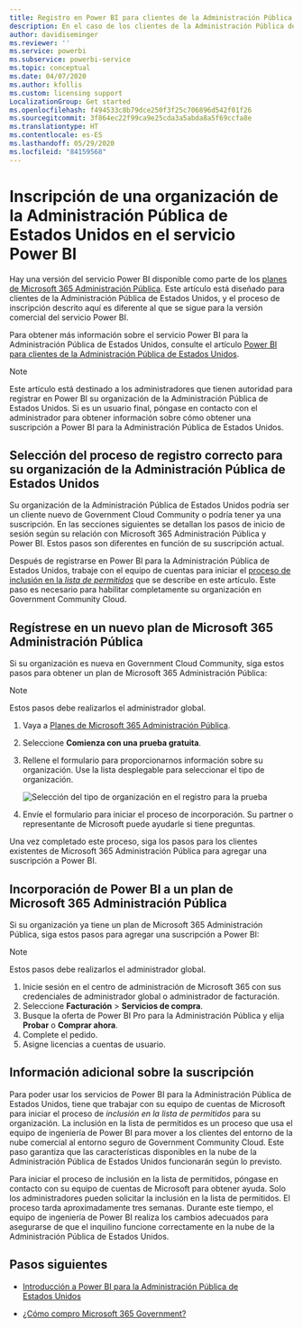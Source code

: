 ```yaml
---
title: Registro en Power BI para clientes de la Administración Pública de Estados Unidos
description: En el caso de los clientes de la Administración Pública de Estados Unidos, obtenga información sobre cómo registrarse en Power BI en Government Community Cloud.
author: davidiseminger
ms.reviewer: ''
ms.service: powerbi
ms.subservice: powerbi-service
ms.topic: conceptual
ms.date: 04/07/2020
ms.author: kfollis
ms.custom: licensing support
LocalizationGroup: Get started
ms.openlocfilehash: f494533c8b79dce250f3f25c706896d542f01f26
ms.sourcegitcommit: 3f864ec22f99ca9e25cda3a5abda8a5f69ccfa8e
ms.translationtype: HT
ms.contentlocale: es-ES
ms.lasthandoff: 05/29/2020
ms.locfileid: "84159568"
---
```

# <a name="enroll-your-us-government-organization-in-the-power-bi-service"></a>Inscripción de una organización de la Administración Pública de Estados Unidos en el servicio Power BI

Hay una versión del servicio Power BI disponible como parte de los [planes de Microsoft 365 Administración Pública](https://www.microsoft.com/microsoft-365/government/compare-office-365-government-plans?rtc=1). Este artículo está diseñado para clientes de la Administración Pública de Estados Unidos, y el proceso de inscripción descrito aquí es diferente al que se sigue para la versión comercial del servicio Power BI.

Para obtener más información sobre el servicio Power BI para la Administración Pública de Estados Unidos, consulte el artículo [Power BI para clientes de la Administración Pública de Estados Unidos](service-govus-overview.md).

> [!NOTE]
> Este artículo está destinado a los administradores que tienen autoridad para registrar en Power BI su organización de la Administración Pública de Estados Unidos. Si es un usuario final, póngase en contacto con el administrador para obtener información sobre cómo obtener una suscripción a Power BI para la Administración Pública de Estados Unidos.
> 
> 

## <a name="select-the-right-sign-up-process-for-your-us-government-organization"></a>Selección del proceso de registro correcto para su organización de la Administración Pública de Estados Unidos

Su organización de la Administración Pública de Estados Unidos podría ser un cliente nuevo de Government Cloud Community o podría tener ya una suscripción. En las secciones siguientes se detallan los pasos de inicio de sesión según su relación con Microsoft 365 Administración Pública y Power BI. Estos pasos son diferentes en función de su suscripción actual.

Después de registrarse en Power BI para la Administración Pública de Estados Unidos, trabaje con el equipo de cuentas para iniciar el [proceso de inclusión en la *lista de permitidos*](#additional-signup-information) que se describe en este artículo. Este paso es necesario para habilitar completamente su organización en Government Community Cloud.

## <a name="sign-up-for-a-new-microsoft-365-government-plan"></a>Regístrese en un nuevo plan de Microsoft 365 Administración Pública

Si su organización es nueva en Government Cloud Community, siga estos pasos para obtener un plan de Microsoft 365 Administración Pública:

> [!NOTE]
> Estos pasos debe realizarlos el administrador global.
>

1. Vaya a [Planes de Microsoft 365 Administración Pública](https://products.office.com/government/office-365-web-services-for-government).
2. Seleccione **Comienza con una prueba gratuita**.
3. Rellene el formulario para proporcionarnos información sobre su organización. Use la lista desplegable para seleccionar el tipo de organización.

   ![Selección del tipo de organización en el registro para la prueba](media/service-govus-signup/gcc-trial-signup.png)

4. Envíe el formulario para iniciar el proceso de incorporación. Su partner o representante de Microsoft puede ayudarle si tiene preguntas.

Una vez completado este proceso, siga los pasos para los clientes existentes de Microsoft 365 Administración Pública para agregar una suscripción a Power BI.

## <a name="add-power-bi-to-a-microsoft-365-government-plan"></a>Incorporación de Power BI a un plan de Microsoft 365 Administración Pública

Si su organización ya tiene un plan de Microsoft 365 Administración Pública, siga estos pasos para agregar una suscripción a Power BI:

> [!NOTE]
> Estos pasos debe realizarlos el administrador global.
> 
> 

1. Inicie sesión en el centro de administración de Microsoft 365 con sus credenciales de administrador global o administrador de facturación.
2. Seleccione **Facturación** > **Servicios de compra**.
4. Busque la oferta de Power BI Pro para la Administración Pública y elija **Probar** o **Comprar ahora**.
5. Complete el pedido.
6. Asigne licencias a cuentas de usuario.

## <a name="additional-signup-information"></a>Información adicional sobre la suscripción

Para poder usar los servicios de Power BI para la Administración Pública de Estados Unidos, tiene que trabajar con su equipo de cuentas de Microsoft para iniciar el proceso de *inclusión en la lista de permitidos* para su organización. La inclusión en la lista de permitidos es un proceso que usa el equipo de ingeniería de Power BI para mover a los clientes del entorno de la nube comercial al entorno seguro de Government Community Cloud. Este paso garantiza que las características disponibles en la nube de la Administración Pública de Estados Unidos funcionarán según lo previsto. 

Para iniciar el proceso de inclusión en la lista de permitidos, póngase en contacto con su equipo de cuentas de Microsoft para obtener ayuda. Solo los administradores pueden solicitar la inclusión en la lista de permitidos. El proceso tarda aproximadamente tres semanas. Durante este tiempo, el equipo de ingeniería de Power BI realiza los cambios adecuados para asegurarse de que el inquilino funcione correctamente en la nube de la Administración Pública de Estados Unidos.


## <a name="next-steps"></a>Pasos siguientes

* [Introducción a Power BI para la Administración Pública de Estados Unidos](service-govus-overview.md)
- [¿Cómo compro Microsoft 365 Government?](https://docs.microsoft.com/office365/servicedescriptions/office-365-platform-service-description/office-365-us-government/microsoft-365-government-how-to-buy#how-do-i-buy-microsoft-365-government)
